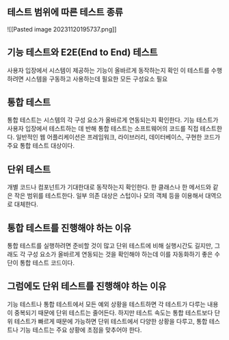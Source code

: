 ## 테스트 범위에 따른 테스트 종류
![[Pasted image 20231120195737.png]]
## 기능 테스트와 E2E(End to End) 테스트
사용자 입장에서 시스템이 제공하는 기능이 올바르게 동작하는지 확인
이 테스트를 수행하려면 시스템을 구동하고 사용하는데 필요한 모든 구성요소 필요
## 통합 테스트
통합 테스트는 시스템의 각 구성 요소가 올바르게 연동되는지 확인한다. 기능 테스트가 사용자 입장에서 테스트하는 데 반해 통합 테스트는 소프트웨어의 코드를 직접 테스트한다.
일반적인 웹 어플리케이션은 프레임워크, 라이브러리, 데이터베이스, 구현한 코드가 주요 통합 테스트 대상이다.
## 단위 테스트
개별 코드나 컴포넌트가 기대한대로 동작하는지 확인한다. 한 클래스나 한 메서드와 같은 작은 범위를 테스트한다. 일부 의존 대상은 스텁이나 모의 객체 등을 이용해서 대역으로 대체한다.
## 통합 테스트를 진행해야 하는 이유
통합 테스트를 실행하려면 준비할 것이 많고 단위 테스트에 비해 실행시간도 길지만, 그래도 각 구성 요소가 올바르게 연동되는 것을 확인해야 하는데 이를 자동화하기 좋은 수단이 통합 테스트 코드이다.
## 그럼에도 단위 테스트를 진행해야 하는 이유
기능 테스트나 통합 테스트에서 모든 예외 상황을 테스트하면 각 테스트가 다루는 내용이 중복되기 때문에 단위 테스트는 줄어든다. 
하지만 테스트 속도는 통합 테스트보다 단위 테스트가 빠르게 때문에 가능하면 단위 테스트에서 다양한 상황을 다루고, 통합 테스트나 기능 테스트는 주요 상황에 초점을 맞추어야 한다.












